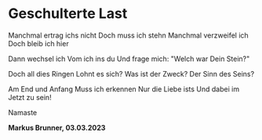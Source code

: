 # Geschulterte Last

Manchmal ertrag ichs nicht
Doch muss ich stehn
Manchmal verzweifel ich
Doch bleib ich hier

Dann wechsel ich
Vom ich ins du
Und frage mich:
"Welch war Dein Stein?"

Doch all dies Ringen
Lohnt es sich?
Was ist der Zweck?
Der Sinn des Seins?

Am End und Anfang
Muss ich erkennen
Nur die Liebe ists
Und dabei im Jetzt zu sein!

Namaste

__Markus Brunner, 03.03.2023__